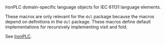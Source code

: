 IronPLC domain-specific language objects for IEC 61131 language elements.

These macros are only relevant for the `dsl` package because the macros depend on
definitions in the `dsl` package. These macros define default implementations
for recursively implementing visit and fold.

See [IronPLC](https://github.com/ironplc/ironplc).
